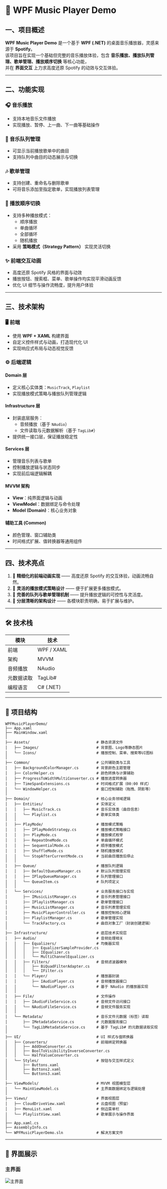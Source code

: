 # 🎵 WPF Music Player Demo

## 一、项目概述
**WPF Music Player Demo** 是一个基于 **WPF (.NET)** 的桌面音乐播放器，灵感来源于 **Spotify**。  
该项目旨在实现一个基础但完整的音乐播放体验，包含 **音乐播放、播放队列管理、歌单管理、播放顺序切换** 等核心功能，  
并在 **界面交互** 上力求高度还原 Spotify 的动效与交互体验。

---

## 二、功能实现

### 🎧 音乐播放
- 支持本地音乐文件播放  
- 实现播放、暂停、上一曲、下一曲等基础操作  

### 📜 音乐队列管理
- 可显示当前播放歌单中的曲目  
- 支持队列中曲目的动态展示与切换  

### 🎶 歌单管理
- 支持创建、重命名与删除歌单  
- 可将音乐添加至指定歌单，实现播放列表管理  

### 🔁 播放顺序切换
- 支持多种播放模式：
  - 顺序播放  
  - 单曲循环  
  - 全部循环  
  - 随机播放  
- 采用 **策略模式（Strategy Pattern）** 实现灵活切换  

### ✨ 前端交互动画
- 高度还原 Spotify 风格的界面与动效  
- 播放按钮、搜索框、菜单、歌单操作均实现平滑动画反馈  
- 优化 UI 细节与操作流畅度，提升用户体验  

---

## 三、技术架构

### 🖥 前端
- 使用 **WPF + XAML** 构建界面  
- 自定义控件样式与动画，打造现代化 UI  
- 实现响应式布局与动态视觉反馈  

### ⚙️ 后端逻辑

#### **Domain 层**
- 定义核心实体类：`MusicTrack`, `Playlist`  
- 实现播放模式策略与播放队列管理逻辑  

#### **Infrastructure 层**
- 封装底层服务：  
  - 音频播放（基于 `NAudio`）  
  - 文件读取与元数据解析（基于 `TagLib#`）  
- 提供统一接口层，保证播放稳定性  

#### **Services 层**
- 管理音乐列表与歌单  
- 控制播放逻辑与状态同步  
- 实现前后端逻辑解耦  

#### **MVVM 架构**
- **View**：纯界面逻辑与动画  
- **ViewModel**：数据绑定与命令处理  
- **Model (Domain)**：核心业务对象  

#### **辅助工具 (Common)**
- 颜色管理、窗口辅助类  
- 时间格式扩展、值转换器等通用组件  

---

## 四、技术亮点
1. 🎨 **精细化的前端动画实现** —— 高度还原 Spotify 的交互体验，动画流畅自然。  
2. 🧩 **灵活的播放模式策略设计** —— 便于扩展更多播放模式。  
3. 🎼 **完善的队列与歌单管理机制** —— 提升播放逻辑的可控性与灵活度。  
4. 🧱 **分层清晰的架构设计** —— 各模块职责明确，易于扩展与维护。  

---

## 🛠️ 技术栈
| 模块 | 技术 |
|------|------|
| 前端 | WPF / XAML |
| 架构 | MVVM |
| 音频播放 | NAudio |
| 元数据读取 | TagLib# |
| 编程语言 | C# (.NET) |

---

## 📂 项目结构
```plaintext
WPFMusicPlayerDemo/
├── App.xaml
├── MainWindow.xaml
│
├── Assets/                              # 静态资源文件
│   ├── Images/                          # 背景图、Logo等静态图片
│   └── Icons/                           # 播放控制、菜单、搜索等UI图标
│
├── Common/                              # 公共辅助类与工具
│   ├── BackgroundColorManager.cs        # 背景颜色主题管理
│   ├── ColorHelper.cs                   # 颜色转换与计算辅助
│   ├── ProgressToWidthMultiConverter.cs # 播放进度转换器
│   ├── TimeSpanExtensions.cs            # 时间格式扩展（00:00 样式）
│   └── WindowHelper.cs                  # 窗口控制辅助（拖拽、阴影等）
│
├── Domain/                              # 核心业务领域逻辑
│   ├── Entities/                        # 实体定义
│   │   ├── MusicTrack.cs                # 音乐实体类（曲目信息）
│   │   └── Playlist.cs                  # 歌单实体类
│   │
│   ├── PlayMode/                        # 播放模式策略
│   │   ├── IPlayModeStrategy.cs         # 播放模式策略接口
│   │   ├── PlayMode.cs                  # 播放模式枚举
│   │   ├── RepeatOneMode.cs             # 单曲循环模式
│   │   ├── SequentialMode.cs            # 顺序播放模式
│   │   ├── ShuffleMode.cs               # 随机播放模式
│   │   └── StopAfterCurrentMode.cs      # 当前曲目播放后停止
│   │
│   ├── Queue/                           # 播放队列逻辑
│   │   ├── DefaultQueueManager.cs       # 默认队列管理实现
│   │   ├── IPlayQueueManager.cs         # 队列管理接口
│   │   └── QueueItem.cs                 # 队列项定义
│   │
│   └── Services/                        # 业务服务接口与实现
│       ├── IMusicListManager.cs         # 音乐列表管理接口
│       ├── IPlaylistManager.cs          # 歌单管理接口
│       ├── MusicListManager.cs          # 音乐列表管理实现
│       ├── MusicPlayerController.cs     # 播放控制核心逻辑
│       ├── PlaylistManager.cs           # 歌单管理实现
│       └── TrackFactory.cs              # 曲目对象工厂（封装创建逻辑）
│
├── Infrastructure/                      # 底层技术实现层
│   ├── Audio/                           # 音频处理相关
│   │   ├── Equalizers/                  # 均衡器实现
│   │   │   ├── EqualizerSampleProvider.cs
│   │   │   ├── IEqualizer.cs
│   │   │   └── MultiChannelEqualizer.cs
│   │   ├── Filters/                     # 音频滤波器模块
│   │   │   ├── BiQuadFilterAdapter.cs
│   │   │   └── IFilter.cs
│   │   └── Player/                      # 播放器封装
│   │       ├── IAudioPlayer.cs          # 音频播放器接口
│   │       └── NAudioPlayer.cs          # 基于 NAudio 的播放器实现
│   │
│   ├── File/                            # 文件操作
│   │   ├── IAudioFileService.cs         # 音频文件访问接口
│   │   └── NAudioFileService.cs         # 音频文件服务实现
│   │
│   └── Metadata/                        # 音乐文件元数据（标签）读取
│       ├── IMetadataService.cs          # 元数据服务接口
│       └── TagLibMetadataService.cs     # 基于 TagLib# 的元数据读取实现
│
├── UI/                                  # UI 样式与值转换器
│   ├── Converters/                      # 前端绑定转换器
│   │   ├── AddOneConverter.cs
│   │   ├── BoolToVisibilityInverseConverter.cs
│   │   └── HalfValueConverter.cs
│   └── Styles/                          # 按钮与交互样式定义
│       ├── Buttons.xaml
│       ├── Buttons2.xaml
│       └── Buttons3.xaml
│
├── ViewModels/                          # MVVM 视图模型层
│   └── MainViewModel.cs                 # 主界面数据绑定与逻辑处理
│
├── Views/                               # 界面视图层
│   ├── CloudDriveView.xaml              # 云盘视图（预留）
│   ├── MenuList.xaml                    # 侧边菜单栏
│   └── PlaylistView.xaml                # 歌单展示与操作界面
│   
├── App.xaml.cs
├── AssemblyInfo.cs
└── WPFMusicPlayerDemo.sln               # 解决方案文件
```

---

## 📸 界面展示

### 主界面

![主界面](Assets/Demo_V1.png)
